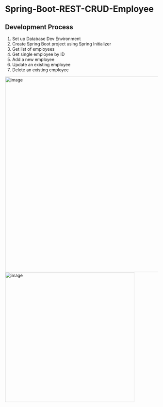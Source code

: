 # Spring-Boot-REST-CRUD-Employee
## Development Process
1. Set up Database Dev Environment
2. Create Spring Boot project using Spring Initializer
3. Get list of employees
4. Get single employee by ID
5. Add a new employee
6. Update an existing employee
7. Delete an existing employee
  <img width="641" alt="image" src="https://github.com/QiaoqingWu/Spring-Boot-REST-CRUD-Employee/assets/100981450/0ba316ef-7757-4c02-ad97-dea7caa66d6d">
  <img width="426" alt="image" src="https://github.com/QiaoqingWu/Spring-Boot-REST-CRUD-Employee/assets/100981450/e881dbab-4686-4525-bba4-d493383b401e">

